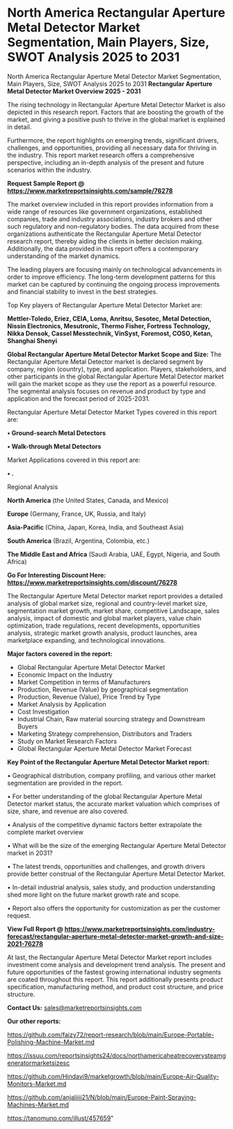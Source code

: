 # North America Rectangular Aperture Metal Detector Market Segmentation, Main Players, Size, SWOT Analysis 2025 to 2031
North America Rectangular Aperture Metal Detector Market Segmentation, Main Players, Size, SWOT Analysis 2025 to 2031
<Strong> Rectangular Aperture Metal Detector Market Overview 2025 - 2031</strong>

The rising technology in Rectangular Aperture Metal Detector Market is also depicted in this research report. Factors that are boosting the growth of the market, and giving a positive push to thrive in the global market is explained in detail.

Furthermore, the report highlights on emerging trends, significant drivers, challenges, and opportunities, providing all necessary data for thriving in the industry. This report market research offers a comprehensive perspective, including an in-depth analysis of the present and future scenarios within the industry.

<strong>Request Sample Report @ <a href=https://www.marketreportsinsights.com/sample/76278>https://www.marketreportsinsights.com/sample/76278</a></strong>

The market overview included in this report provides information from a wide range of resources like government organizations, established companies, trade and industry associations, industry brokers and other such regulatory and non-regulatory bodies. The data acquired from these organizations authenticate the Rectangular Aperture Metal Detector research report, thereby aiding the clients in better decision making. Additionally, the data provided in this report offers a contemporary understanding of the market dynamics.

The leading players are focusing mainly on technological advancements in order to improve efficiency. The long-term development patterns for this market can be captured by continuing the ongoing process improvements and financial stability to invest in the best strategies.

Top Key players of Rectangular Aperture Metal Detector Market are:

<strong>Mettler-Toledo, Eriez, CEIA, Loma, Anritsu, Sesotec, Metal Detection, Nissin Electronics, Mesutronic, Thermo Fisher, Fortress Technology, Nikka Densok, Cassel Messtechnik, VinSyst, Foremost, COSO, Ketan, Shanghai Shenyi</strong>

<strong><b>Global Rectangular Aperture Metal Detector Market Scope and Size:</b></strong>
The Rectangular Aperture Metal Detector market is declared segment by company, region (country), type, and application. Players, stakeholders, and other participants in the global Rectangular Aperture Metal Detector market will gain the market scope as they use the report as a powerful resource. The segmental analysis focuses on revenue and product by type and application and the forecast period of 2025-2031.

Rectangular Aperture Metal Detector Market Types covered in this report are:

<strong>• Ground-search Metal Detectors

• Walk-through Metal Detectors</strong>

Market Applications covered in this report are:

<strong>• .</strong> 

Regional Analysis

<strong>North America</strong> (the United States, Canada, and Mexico)

<strong>Europe</strong> (Germany, France, UK, Russia, and Italy)

<strong>Asia-Pacific</strong> (China, Japan, Korea, India, and Southeast Asia)

<strong>South America</strong> (Brazil, Argentina, Colombia, etc.)

<strong>The Middle East and Africa</strong> (Saudi Arabia, UAE, Egypt, Nigeria, and South Africa)

<strong>Go For Interesting Discount Here: <a href=https://www.marketreportsinsights.com/discount/76278>https://www.marketreportsinsights.com/discount/76278</a></strong>

The Rectangular Aperture Metal Detector market report provides a detailed analysis of global market size, regional and country-level market size, segmentation market growth, market share, competitive Landscape, sales analysis, impact of domestic and global market players, value chain optimization, trade regulations, recent developments, opportunities analysis, strategic market growth analysis, product launches, area marketplace expanding, and technological innovations.

<strong><b>Major factors covered in the report:</b></strong>
<ul>
  <li>Global Rectangular Aperture Metal Detector Market </li>
  <li>Economic Impact on the Industry</li>
  <li>Market Competition in terms of Manufacturers</li>
  <li>Production, Revenue (Value) by geographical segmentation</li>
  <li>Production, Revenue (Value), Price Trend by Type</li>
  <li>Market Analysis by Application</li>
  <li>Cost Investigation</li>
  <li>Industrial Chain, Raw material sourcing strategy and Downstream Buyers</li>
  <li>Marketing Strategy comprehension, Distributors and Traders</li>
  <li>Study on Market Research Factors</li>
  <li>Global Rectangular Aperture Metal Detector Market Forecast</li>
</ul>

<strong><b>Key Point of the Rectangular Aperture Metal Detector Market report:</b></strong>

• Geographical distribution, company profiling, and various other market segmentation are provided in the report.

• For better understanding of the global Rectangular Aperture Metal Detector market status, the accurate market valuation which comprises of size, share, and revenue are also covered.

• Analysis of the competitive dynamic factors better extrapolate the complete market overview

• What will be the size of the emerging Rectangular Aperture Metal Detector market in 2031?

• The latest trends, opportunities and challenges, and growth drivers provide better construal of the Rectangular Aperture Metal Detector Market.

• In-detail industrial analysis, sales study, and production understanding shed more light on the future market growth rate and scope.

• Report also offers the opportunity for customization as per the customer request.

<strong><b>View Full Report @ <a href=https://www.marketreportsinsights.com/industry-forecast/rectangular-aperture-metal-detector-market-growth-and-size-2021-76278>https://www.marketreportsinsights.com/industry-forecast/rectangular-aperture-metal-detector-market-growth-and-size-2021-76278</a></b></strong>


At last, the Rectangular Aperture Metal Detector Market report includes investment come analysis and development trend analysis. The present and future opportunities of the fastest growing international industry segments are coated throughout this report. This report additionally presents product specification, manufacturing method, and product cost structure, and price structure.

<strong>Contact Us:</strong>
sales@marketreportsinsights.com

<strong>Our other reports:</strong>

<a href=https://github.com/faizy72/report-research/blob/main/Europe-Portable-Polishing-Machine-Market.md>https://github.com/faizy72/report-research/blob/main/Europe-Portable-Polishing-Machine-Market.md</a>

<a href=https://issuu.com/reportsinsights24/docs/northamericaheatrecoverysteamgeneratormarketsizesc>https://issuu.com/reportsinsights24/docs/northamericaheatrecoverysteamgeneratormarketsizesc</a>

<a href=https://github.com/Hindavi9/marketgrowth/blob/main/Europe-Air-Quality-Monitors-Market.md>https://github.com/Hindavi9/marketgrowth/blob/main/Europe-Air-Quality-Monitors-Market.md</a>

<a href=https://github.com/anjaliiii21/N/blob/main/Europe-Paint-Spraying-Machines-Market.md>https://github.com/anjaliiii21/N/blob/main/Europe-Paint-Spraying-Machines-Market.md</a>

<a href=https://tanomuno.com/illust/457659>https://tanomuno.com/illust/457659</a>"
